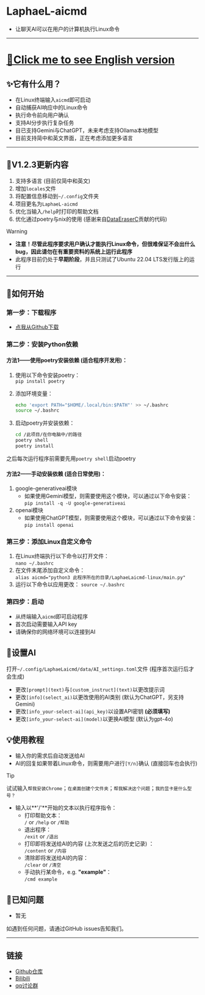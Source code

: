 # LaphaeL-aicmd

- 让聊天AI可以在用户的计算机执行Linux命令

---

# [📄Click me to see English version](README.md)

## ✨它有什么用？

- 在Linux终端输入`aicmd`即可启动
- 自动捕获AI响应中的Linux命令
- 执行命令前向用户确认
- 支持AI分步执行复杂任务
- 目已支持Gemini与ChatGPT，未来考虑支持Ollama本地模型
- 目前支持简中和英文界面，正在考虑添加更多语言

---

## 🎉V1.2.3更新内容

1. 支持多语言 (目前仅简中和英文)
2. 增加`locales`文件
3. 将配置信息移动到`~/.config`文件夹
4. 项目更名为`LaphaeL-aicmd`
5. 优化当输入`/help`时打印的帮助文档
6. 优化通过poetry与nix的使用 (感谢来自[DataEraserC](https://github.com/DataEraserC)贡献的代码)

> [!WARNING]
>
> - **注意！尽管此程序要求用户确认才能执行Linux命令，但很难保证不会出什么bug，因此请勿在有重要资料的系统上运行此程序**
> - 此程序目前仍处于**早期阶段**，并且只测试了Ubuntu 22.04 LTS发行版上的运行

---

## 🚀如何开始

### 第一步：下载程序

- [点我从Github下载](https://github.com/LaphaeL12304/LaphaeL-aicmd/archive/refs/heads/main.zip)

### 第二步：安装Python依赖

#### 方法1——使用poetry安装依赖 (适合程序开发用)：

1. 使用以下命令安装poetry：  
   `pip install poetry`

2. 添加环境变量：  

   ```bash
   echo 'export PATH="$HOME/.local/bin:$PATH"' >> ~/.bashrc
   source ~/.bashrc
   ```

3. 启动poetry并安装依赖：  
   ```bash
   cd /此项目/在你电脑中/的路径
   poetry shell
   poetry install
   ```

之后每次运行程序前需要先用`poetry shell`启动poetry

#### 方法2——手动安装依赖 (适合日常使用)：

1. google-generativeai模块
   - 如果使用Gemini模型，则需要使用这个模块，可以通过以下命令安装：  
     `pip install -q -U google-generativeai`
2. openai模块
   - 如果使用ChatGPT模型，则需要使用这个模块，可以通过以下命令安装：  
     `pip install openai`

### 第三步：添加Linux自定义命令

1. 在Linux终端执行以下命令以打开文件：  
   `nano ~/.bashrc`
2. 在文件末尾添加自定义命令：  
   `alias aicmd="python3 此程序所在的目录/LaphaeLaicmd-linux/main.py"`
3. 运行以下命令以应用更改：
   `source ~/.bashrc`

### 第四步：启动

- 从终端输入`aicmd`即可启动程序
- 首次启动需要输入API key
- 请确保你的网络环境可以连接到AI

## 🔧设置AI

打开`~/.config/LaphaeLaicmd/data/AI_settings.toml`文件 (程序首次运行后才会生成)

- 更改`[prompt](text)`与`[custom_instruct](text)`以更改提示词
- 更改`[info](select_ai)`以更改使用的AI类别 (默认为ChatGPT，另支持Gemini)
- 更改`[info_your-select-ai](api_key)`以设置API密钥 **(必须填写)**
- 更改`[info_your-select-ai](model)`以更换AI模型 (默认为gpt-4o)

## 💡使用教程

- 输入你的需求后自动发送给AI
- AI的回复如果带着Linux命令，则需要用户进行`[Y/n]`确认 (直接回车也会执行)

> [!TIP]
>
> 试试输入`帮我安装Chrome`；`在桌面创建个文件夹`；`帮我解决这个问题`；`我的显卡是什么型号？`

- 输入以**'/'**开始的文本以执行程序指令：
  - 打印帮助文本：  
    `/` or `/help` or `/帮助` 
  - 退出程序：  
    `/exit` or `/退出`
  - 打印即将发送给AI的内容 (上次发送之后的历史记录) ：  
    `/content` or `/内容`
  - 清除即将发送给AI的内容：  
    `/clear` or `/清空`
  - 手动执行某命令，e.g. **"example"**：  
    `/cmd example`

## 🐛已知问题

- 暂无

如遇到任何问题，请通过GitHub issues告知我们。

---

## 链接

- [Github仓库](https://github.com/LaphaeL12304/LaphaeL-aicmd)
- [Bilibili](https://space.bilibili.com/454973135?spm_id_from=333.337.0.0)
- [qq讨论群](http://qm.qq.com/cgi-bin/qm/qr?_wv=1027&k=hE0n_WloYeCndEoIMKjXK5V13yFhswDC&authKey=escV%2FqTpM7dCaNduH1ibLzhp1rIxMCE%2FiMH07XES9Z3yXC9iWbgWkW4h7nPZ7hHJ&noverify=0&group_code=893275911)
